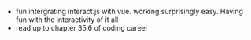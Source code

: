 - fun intergrating interact.js with vue. working surprisingly easy. Having fun with the interactivity of it all
- read up to chapter 35.6 of coding career
